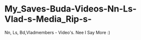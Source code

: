 # My_Saves-Buda-Videos-Nn-Ls-Vlad-s-Media_Rip-s-
Nn, Ls, Bd,Vladmembers - Video's. Nee I Say More :)
